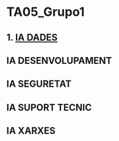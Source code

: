 # TA05_Grupo1
## 1. [IA DADES](TA05_Grupo1/IA_DADES/)

## IA DESENVOLUPAMENT

## IA SEGURETAT

## IA SUPORT TECNIC

## IA XARXES

